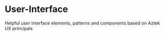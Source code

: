 # User-Interface
Helpful user interface elements, patterns and components based on Aztek UX principals
